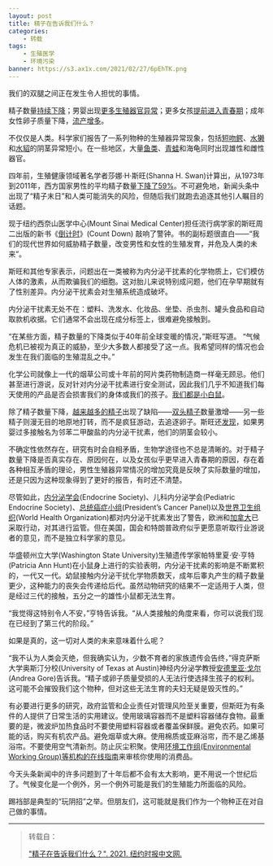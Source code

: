```yaml
---
layout: post
title: 精子在告诉我们什么？
categories:
    - 转载
tags:
    - 生殖医学
    - 环境污染
banner: https://s3.ax1x.com/2021/02/27/6pEhTK.png
---
```


我们的双腿之间正在发生令人担忧的事情。

精子数量<a href='https://academic.oup.com/humupd/article/23/6/646/4035689?login=true'>持续下降</a>；男婴出现<a href='https://urology.ucsf.edu/research/children/center-study-treatment-hypospadias'>更多生殖器官异常</a>；更多女孩<a href='https://centerforhealthjournalism.org/2016/06/22/precocious-puberty-girls-https://pubmed.ncbi.nlm.nih.gov/25103085/increasing-and-alarming#:~:text=Sixteen%20percent%20of%20U.S.%20girls,not%20agree%20on%20the%20reasons.'>提前进入青春期</a>；成年女性卵子质量下降，<a href='https://www.ncbi.nlm.nih.gov/pmc/articles/PMC3787708/#:~:text=After%20accounting%20for%20abortion%20availability,after%2012%20weeks%20of%20pregnancy.'>流产增多</a>。

不仅仅是人类。科学家们报告了一系列物种的生殖器异常现象，包括<a href='https://bford.info/funny/alligator/paper/Alligator-Penis-Apopka-Guillette.htm'>短吻鳄</a>、<a href='https://www.livescience.com/27455-otter-sex-organs-endocrine-disruptors.html'>水獭</a>和<a href='https://pubmed.ncbi.nlm.nih.gov/25103085/'>水貂</a>的阴茎异常短小。在一些地区，大量<a href='https://www.nationalgeographic.com/animals/article/160203-feminized-fish-endocrine-disruption-hormones-wildlife-refuges'>鱼类</a>、<a href='https://www.newsweek.com/female-frogs-estrogen-hermaphrodites-suburban-waste-369553'>青蛙</a>和海龟同时出现雄性和雌性器官。

四年前，生殖健康领域著名学者莎娜·H·斯旺(Shanna H. Swan)计算出，从1973年到2011年，西方国家男性的平均精子数量<a href='https://www.nytimes.com/2017/08/16/health/male-sperm-count-problem.html'>下降了59%</a>。不可避免地，新闻头条中出现了“精子末日”和人类可能消失的风险，但随后我们就跑去追逐其他引人瞩目的话题。

现于纽约西奈山医学中心(Mount Sinai Medical Center)担任流行病学家的斯旺周二出版的新书《<a href='https://www.simonandschuster.com/books/Count-Down/Shanna-H-Swan/9781982113667'>倒计时</a>》(Count Down) 敲响了警钟。书的副标题很直白——“我们的现代世界如何威胁精子数量，改变男性和女性的生殖发育，并危及人类的未来”。

斯旺和其他专家表示，问题出在一类被称为内分泌干扰素的化学物质上，它们模仿人体的激素，从而欺骗我们的细胞。这对胎儿来说特别成问题，他们在孕早期就有了性别差异。内分泌干扰素会对生殖系统造成破坏。

内分泌干扰素无处不在：塑料、洗发水、化妆品、坐垫、杀虫剂、罐头食品和自动取款机收据。它们通常不会出现在成分标签上，很难避免接触到。

“在某些方面，精子数量的下降类似于40年前全球变暖的情况，”斯旺写道。 “气候危机已被视为真正的威胁，至少大多数人都接受了这一点。我希望同样的情况也会发生在我们面临的生殖混乱之中。”

化学公司就像上一代的烟草公司或十年前的阿片类药物制造商一样毫无顾忌。他们甚至进行游说，反对针对内分泌干扰素进行安全测试，因此我们几乎不知道我们每天使用的产品是否会损害我们的身体或我们的孩子。<a href='https://www.nytimes.com/interactive/2018/02/23/opinion/columnists/poisons-in-our-bodies.html'>我们都是小白鼠</a>。

除了精子数量下降，<a href='https://www.nature.com/articles/s41598-020-67707-x'>越来越多的精子</a>出现了缺陷——<a href='https://lomalindafertility.com/infertility/men/sperm-morphology/#:~:text=When%20the%20sperm%20has%20two,prolactin%20hormone%20in%20the%20male.&text=Large%20swollen%20midpiece%20or%20sperm,parts%20of%20the%20sperm%20cell.'>双头精子</a>数量激增——另一些精子则漫无目的地原地打转，而不是疯狂游动，去追逐卵子。斯旺还<a href='https://www.ncbi.nlm.nih.gov/pmc/articles/PMC1280349/'>发现</a>，如果男婴过多接触名为邻苯二甲酸盐的内分泌干扰素，他们的阴茎会较小。

不确定性依然存在，研究有时会自相矛盾，生物学途径也不总是清晰的。对于精子数量下降是否真实存在、原因何在，以及女孩似乎更早进入青春期的原因，存在着各种相互矛盾的理论，男性生殖器异常情况的增加究竟是反映了实际数量的增加，还是只因为这种现象得到了更好的报告，有时还不清楚。

尽管如此，<a href='https://academic.oup.com/edrv/article/36/6/E1/2354691'>内分泌学会</a>(Endocrine Society)、儿科内分泌学会(Pediatric Endocrine Society)、<a href='https://www.nytimes.com/2010/05/06/opinion/06kristof.html'>总统癌症小组</a>(President’s Cancer Panel)以及<a href='https://apps.who.int/iris/handle/10665/78101'>世界卫生组织</a>(World Health Organization)都对内分泌干扰素发出了警告，欧洲和<a href='https://www.motherearthliving.com/health-and-wellness/canada-bans-bpa-where-is-us-action'>加拿大</a>已采取行动，对其进行监管。但在美国，国会和特朗普政府似乎更愿意听取行业游说者的意见，而不是独立科学家的意见。

华盛顿州立大学(Washington State University)生殖遗传学家帕特里夏·安·亨特(Patricia Ann Hunt)在小鼠身上进行的实验表明，内分泌干扰素的影响是不断累积的，一代又一代。幼鼠接触内分泌干扰化学物质数天，成年后睾丸产生的精子数量更少，这种能力的丧失会传递给后代。虽然动物研究的结果不一定适用于人类，但是经过三代的接触，五分之一的雄性小鼠都无法生育。

“我觉得这特别令人不安，”亨特告诉我。“从人类接触的角度来看，你可以说我们现在已经到了第三代的阶段。”

如果是真的，这一切对人类的未来意味着什么呢？

“我不认为人类会灭绝，但我确实认为，少数不育者的家族遗传会告终，”得克萨斯大学奥斯汀分校(University of Texas at Austin)神经内分泌学教授<a href='http://sites.utexas.edu/gore/'>安德里亚·戈尔</a>(Andrea Gore)告诉我。“精子或卵子质量受损的人无法行使选择生孩子的权利。这可能不会摧毁我们这个物种，但对这些无法生育的夫妇无疑是毁灭性的。”

有必要进行更多的研究，政府监管和企业责任对管理风险至关重要，但斯旺为有条件的人提供了日常生活的实用建议。使用玻璃容器而不是塑料容器储存食物。最重要的是，微波炉加热食品时不要使用塑料容器或者覆盖保鲜膜。避免农药。如果可能的话，购买有机农产品。避免烟草或大麻。使用棉质或亚麻浴帘，而不是乙烯基浴帘。不要使用空气清新剂。防止灰尘积聚。使用<a href='https://www.ewg.org/consumer-guides'>环境工作组(Environmental Working Group)等机构的在线指南</a>来审核你使用的消费品。

今天头条新闻中的许多问题到了十年后都不会有太大影响，更不用说一个世纪后了。气候变化是一个例外，另一个例外可能是我们的生殖能力所面临的风险。

踢裆部是典型的“玩阴招”之举。但朋友们，这可能就是我们作为一个物种正在对自己做的事情。

-----

> 转载自：
>
> <a href='https://cn.nytimes.com/opinion/20210223/endocrine-disruptors-sperm/'>"精子在告诉我们什么？". 2021. 纽约时报中文网.</a>